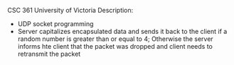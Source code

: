 CSC 361 
University of Victoria
Description: 
- UDP socket programming
- Server capitalizes encapsulated data and sends it back to the client if a random number is greater than or equal to 4; 
  Otherwise the server informs hte client that the packet was dropped and client needs to retransmit the packet
